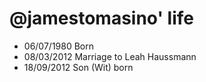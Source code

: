 @jamestomasino' life
===============

- 06/07/1980 Born
- 08/03/2012 Marriage to Leah Haussmann
- 18/09/2012 Son (Wit) born
